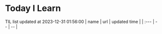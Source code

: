 # Today I Learn 
TIL list updated at 2023-12-31 01:56:00
| name | url | updated time |
| :--- | -- | -- |

